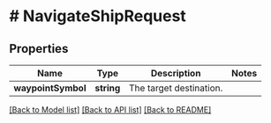 # # NavigateShipRequest

## Properties

Name | Type | Description | Notes
------------ | ------------- | ------------- | -------------
**waypointSymbol** | **string** | The target destination. |

[[Back to Model list]](../../README.md#models) [[Back to API list]](../../README.md#endpoints) [[Back to README]](../../README.md)
